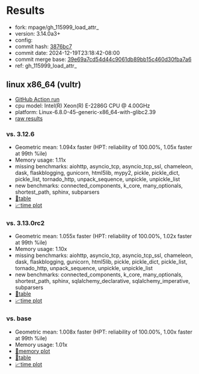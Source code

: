 # Results

- fork: mpage/gh_115999_load_attr_
- version: 3.14.0a3+
- config: 
- commit hash: [3876bc7](https://github.com/mpage/cpython/commit/3876bc7)
- commit date: 2024-12-19T23:18:42-08:00
- commit merge base: [39e69a7cd54d44c9061db89bb15c460d30fba7a6](https://github.com/python/cpython/commit/39e69a7cd54d44c9061db89bb15c460d30fba7a6)
- ref: gh_115999_load_attr_

## linux x86_64 (vultr)

- [GitHub Action run](https://github.com/facebookexperimental/free-threading-benchmarking/actions/runs/12427272745)
- cpu model: Intel(R) Xeon(R) E-2286G CPU @ 4.00GHz
- platform: Linux-6.8.0-45-generic-x86_64-with-glibc2.39
- [raw results](bm-20241219-vultr-x86_64-mpage-gh_115999_load_attr_-3.14.0a3%2B-3876bc7.json)

### vs. 3.12.6

- Geometric mean: 1.094x faster (HPT: reliability of 100.00%, 1.05x faster at 99th %ile)
- Memory usage: 1.11x
- missing benchmarks: aiohttp, asyncio_tcp, asyncio_tcp_ssl, chameleon, dask, flaskblogging, gunicorn, html5lib, mypy2, pickle, pickle_dict, pickle_list, tornado_http, unpack_sequence, unpickle, unpickle_list
- new benchmarks: connected_components, k_core, many_optionals, shortest_path, sphinx, subparsers
- [📄table](bm-20241219-vultr-x86_64-mpage-gh_115999_load_attr_-3.14.0a3%2B-3876bc7-vs-3.12.6.md)
- [📈time plot](bm-20241219-vultr-x86_64-mpage-gh_115999_load_attr_-3.14.0a3%2B-3876bc7-vs-3.12.6.svg)

### vs. 3.13.0rc2

- Geometric mean: 1.055x faster (HPT: reliability of 100.00%, 1.02x faster at 99th %ile)
- Memory usage: 1.10x
- missing benchmarks: aiohttp, asyncio_tcp, asyncio_tcp_ssl, chameleon, dask, flaskblogging, gunicorn, html5lib, pickle, pickle_dict, pickle_list, tornado_http, unpack_sequence, unpickle, unpickle_list
- new benchmarks: connected_components, k_core, many_optionals, shortest_path, sphinx, sqlalchemy_declarative, sqlalchemy_imperative, subparsers
- [📄table](bm-20241219-vultr-x86_64-mpage-gh_115999_load_attr_-3.14.0a3%2B-3876bc7-vs-3.13.0rc2.md)
- [📈time plot](bm-20241219-vultr-x86_64-mpage-gh_115999_load_attr_-3.14.0a3%2B-3876bc7-vs-3.13.0rc2.svg)

### vs. base

- Geometric mean: 1.008x faster (HPT: reliability of 100.00%, 1.00x faster at 99th %ile)
- Memory usage: 1.01x
- [🧠memory plot](bm-20241219-vultr-x86_64-mpage-gh_115999_load_attr_-3.14.0a3%2B-3876bc7-vs-base-mem.svg)
- [📄table](bm-20241219-vultr-x86_64-mpage-gh_115999_load_attr_-3.14.0a3%2B-3876bc7-vs-base.md)
- [📈time plot](bm-20241219-vultr-x86_64-mpage-gh_115999_load_attr_-3.14.0a3%2B-3876bc7-vs-base.svg)

